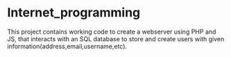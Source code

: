 # Internet_programming
This project contains working code to create a webserver using PHP and JS, that interacts with an SQL database to store and create users with given information(address,email,username,etc). 
